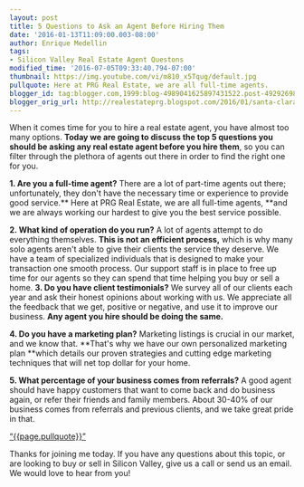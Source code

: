 ```yaml
---
layout: post
title: 5 Questions to Ask an Agent Before Hiring Them
date: '2016-01-13T11:09:00.003-08:00'
author: Enrique Medellin
tags:
- Silicon Valley Real Estate Agent Questons
modified_time: '2016-07-05T09:33:40.794-07:00'
thumbnail: https://img.youtube.com/vi/m810_x5Tqug/default.jpg
pullquote: Here at PRG Real Estate, we are all full-time agents.
blogger_id: tag:blogger.com,1999:blog-4989041625897431522.post-4929269892031267340
blogger_orig_url: http://realestateprg.blogspot.com/2016/01/santa-clara-real-estate-agent-questions.html
---
```


When it comes time for you to hire a real estate agent, you have almost too many options. **Today we are going to discuss the top 5 questions you should be asking any real estate agent before you hire them**, so you can filter through the plethora of agents out there in order to find the right one for you. 

**1. Are you a full-time agent?** There are a lot of part-time agents out there; unfortunately, they don't have the necessary time or experience to provide good service.** Here at PRG Real Estate, we are all full-time agents, **and we are always working our hardest to give you the best service possible. 

**2. What kind of operation do you run?** A lot of agents attempt to do everything themselves. **This is not an efficient process,** which is why many solo agents aren't able to give their clients the service they deserve. We have a team of specialized individuals that is designed to make your transaction one smooth process. Our support staff is in place to free up time for our agents so they can spend that time helping you buy or sell a home. 
**3. Do you have client testimonials?** We survey all of our clients each year and ask their honest opinions about working with us. We appreciate all the feedback that we get, positive or negative, and use it to improve our business. **Any agent you hire should be doing the same.**

**4. Do you have a marketing plan?** Marketing listings is crucial in our market, and we know that. **That's why we have our own personalized marketing plan **which details our proven strategies and cutting edge marketing techniques that will net top dollar for your home. 

**5. What percentage of your business comes from referrals?** A good agent should have happy customers that want to come back and do business again, or refer their friends and family members. About 30-40% of our business comes from referrals and previous clients, and we take great pride in that. 

<a href="https://twitter.com/home/?status={{page.pullquote}}%20{{site.url}}{{page.url}}%20via%40{{site.data.settings.socials.twitter | remove: 'https://twitter.com/'}}" target='_blank' class="pullquote">&#8220;{{page.pullquote}}&#8221;</a>

Thanks for joining me today. If you have any questions about this topic, or are looking to buy or sell in Silicon Valley, give us a call or send us an email. We would love to hear from you! 